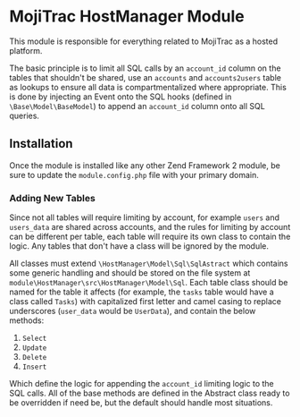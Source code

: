 # MojiTrac HostManager Module #

This module is responsible for everything related to MojiTrac as a hosted platform. 

The basic principle is to limit all SQL calls by an `account_id` column on the tables that shouldn't be shared, use an `accounts` and `accounts2users` table as lookups to ensure all data is compartmentalized where appropriate. This is done by injecting an Event onto the SQL hooks (defined in `\Base\Model\BaseModel`) to append an `account_id` column onto all SQL queries. 

## Installation ##

Once the module is installed like any other Zend Framework 2 module, be sure to update the `module.config.php` file with your primary domain. 

### Adding New Tables ###

Since not all tables will require limiting by account, for example `users` and `users_data` are shared across accounts, and the rules for limiting by account can be different per table, each table will require its own class to contain the logic. Any tables that don't have a class will be ignored by the module. 

All classes must extend `\HostManager\Model\Sql\SqlAstract` which contains some generic handling and should be stored on the file system at `module\HostManager\src\HostManager\Model\Sql`. Each table class should be named for the table it affects (for example, the `tasks` table would have a class called `Tasks`) with capitalized first letter and camel casing to replace underscores (`user_data` would be `UserData`), and contain the below methods:

1. `Select`
2. `Update`
3. `Delete`
4. `Insert`

Which define the logic for appending the `account_id` limiting logic to the SQL calls. All of the base methods are defined in the Abstract class ready to be overridden if need be, but the default should handle most situations. 